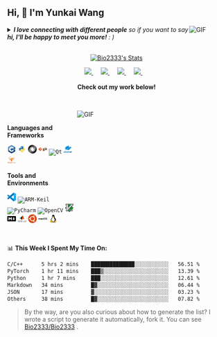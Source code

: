 ## Hi, 👋  I'm Yunkai Wang

<img align="right" alt="GIF" src="https://media.giphy.com/media/LnQjpWaON8nhr21vNW/giphy.gif" width="84" title="Say HI"> <details><summary><em><b>I love connecting with different people</b> so if you want to say <b>hi, I'll be happy to meet you more!</b> : )</em></summary>

<!--my introduction start-->

<!-- The one on the left is [Bio2333](https://github.com/Bio2333), he will speak for me in the virtual world. -->
> You can find how to contact me in the following paltform icon url. You can follow me to find something more interesting.

- 🔭 I’m currently writing some amateur [open source projects](https://github.com/Bio2333?tab=repositories), at [@Maiwei.ai](https://github.com/MaiweiAI) and [@UFund](https://github.com/UFund-Me/) by myself. A closed-loop online studying open-source repo is public at [<i><b>@computer-vision-in-action</b></i>](https://github.com/Charmve/computer-vision-in-action) <a href="https://charmve.github.io/computer-vision-in-action"><sup><i><b>Hot</b></i></sup></a>, and more interesting project can be found at [My GitHub repos](https://github.com/Bio2333?tab=repositories).
- 🌱 I’m currently working at Momenta.ai, an <b>autonomous driving</b> company. Before that, I was employed at Future Security Labs of Qihoo 360 as a Research SDE. My research interests lie at <b>Machine Learning</b> and <b>Computer Vision</b>. ([#2](https://github.com/Charmve/Charmve/issues/2))
- 🤔 Only two things make me moved. 
  1. To build a cross-platform [<i>VTuber</i>](https://github.com/DeepVTuber) in meta world, which called [未麻 MIMA](https://github.com/DeepVTuber/MIMA). 
  2. <i>Bring Autonomous Driving into Real Life</i>. To solve the long tail problem and to optimize mass production performance is the goal.
- ❤️ I like eating 🍉, raising 🐓, playing 🏓, sleeping in 🛌 and 📺 [ACGN](<https://en.wikipedia.org/wiki/ACG_(subculture)>).
- 💬 Be free to ask me about anything [here](https://github.com/Bytecho2333/Bytecho2333/issues).

---
</details>

<!--my introduction end -->

<br>
<p align="center">
  <a href="https://github.com/Bytecho2333" class="rich-diff-level-one">
    <img src="https://github-readme-stats.vercel.app/api?username=Bio2333&title_color=333&text_color=777" alt="Bio2333's Stats" >
    <!-- &hide=issues
    <img src="https://github-readme-stats.vercel.app/api?username=Bio2333&hide=issues&title_color=333&text_color=777" alt="Bio2333's Stats" >
    -->
  </a>
</p>
<p align="center">
   <a href="[https://www.zhihu.com/people/MaiweiE-com](https://www.zhihu.com/people/yao-jiang-15-91)" target="_blank" alt="Zhihu" title="Zhihu">
    <img src="https://img.icons8.com/material-two-tone/50/000000/zhihu.png" width="28px"/>
  </a>
  &emsp;
  <a href="https://space.bilibili.com/24826271" target="_blank" alt="Bilibili" title="Bilibili">
    <img src="https://user-images.githubusercontent.com/29084184/166415345-91925d37-c66f-448f-8d75-c8355fe0b692.png" width="30px"/>
  </a>
  &emsp;
  <a href= "https://www.instagram.com/bytecho2333/" target="_blank" alt="Instagram" title="Instagram">
    <img src="https://img.icons8.com/ios-glyphs/256/000000/instagram-new.svg" width="28px"/>
  </a>
  &emsp;
  <a href="https://www.linkedin.com/in/hkkss2003/" target="_blank" alt="LinkedIn" title="LinkedIn">
    <img src="https://img.icons8.com/ios-filled/256/000000/linkedin.svg" width="26px"/>
  </a>
  &emsp;
  <br><br>
  <strong>Check out my work below!</strong>
  <br><br>
</p>

<h2></h2>

<img align="right" alt="GIF" src="https://github.com/abhisheknaiidu/abhisheknaiidu/blob/master/code.gif?raw=true" width="343" height="220" title="Do what you like, and do it best!"> &nbsp;&nbsp;&nbsp;&nbsp;

<!-- stackoverflow profile
<a href="https://stackoverflow.com/users/8317261/Bio2333"><img align="right" alt="Profile of Bytecho2333 on StackOverflow" src="https://stackoverflow.com/users/flair/8317261.png"></a>-->
**Languages and Frameworks**

<code><img height="20" src="https://raw.githubusercontent.com/github/explore/80688e429a7d4ef2fca1e82350fe8e3517d3494d/topics/cpp/cpp.png" alt="C++" title="C++"></code>
<code><img height="20" src="https://raw.githubusercontent.com/github/explore/80688e429a7d4ef2fca1e82350fe8e3517d3494d/topics/python/python.png" alt="Python" title="Python"></code>
<code><img height="20" src="https://raw.githubusercontent.com/github/explore/80688e429a7d4ef2fca1e82350fe8e3517d3494d/topics/json/json.png" alt="JSON" title="JSON"></code>
<code><img height="20" src="https://raw.githubusercontent.com/github/explore/80688e429a7d4ef2fca1e82350fe8e3517d3494d/topics/git/git.png" alt="Git" title="Git"></code>
<code><img height="20" src="https://user-images.githubusercontent.com/29084184/183043709-bf66d400-014c-4332-861a-7edc5ae610b9.png" alt="Qt" title="Qt"></code>
<code><img height="20" src="https://raw.githubusercontent.com/github/explore/80688e429a7d4ef2fca1e82350fe8e3517d3494d/topics/docker/docker.png" alt="Docker" title="Docker"></code>
<code><img height="20" src="https://raw.githubusercontent.com/github/explore/80688e429a7d4ef2fca1e82350fe8e3517d3494d/topics/tensorflow/tensorflow.png" alt="TensorFlow" title="TensorFlow"></code>

**Tools and Environments**

<code><img height="20" src="https://raw.githubusercontent.com/github/explore/80688e429a7d4ef2fca1e82350fe8e3517d3494d/topics/visual-studio-code/visual-studio-code.png" alt="VSCode" title="VSCode"></code>
<code><img height="20" src="https://user-images.githubusercontent.com/29084184/128668555-59d96329-2e64-4370-bfdc-89bf7a12aea8.png" alt="ARM-Keil" title="ARM-Keil"></code>
<code><img height="20" src="https://images.nowcoder.com/images/20180629/0_1530258305740_67F7BB46DE9FC78164CA628F2CE05C37" alt="PyCharm" title="PyCharm"></code>
<code><img height="20" src="https://camo.githubusercontent.com/ce9fb3389462f2c9444f863e410f0d17d04b216beba8749a015011887eadfbaf/68747470733a2f2f7777772e766563746f726c6f676f2e7a6f6e652f6c6f676f732f6f70656e63762f6f70656e63762d69636f6e2e737667" alt="OpenCV" title="OpenCV"></code>
<code><img height="20" src="https://raw.githubusercontent.com/github/explore/80688e429a7d4ef2fca1e82350fe8e3517d3494d/topics/vim/vim.png" alt="Vim" title="Vim"></code>
<code><img height="20" src="https://raw.githubusercontent.com/github/explore/80688e429a7d4ef2fca1e82350fe8e3517d3494d/topics/markdown/markdown.png" alt="Markdown" title="MarkDown"></code>
<code><img height="20" src="https://raw.githubusercontent.com/github/explore/80688e429a7d4ef2fca1e82350fe8e3517d3494d/topics/matlab/matlab.png" alt="Matlab" title="Matlab"></code>
<code><img height="20" src="https://raw.githubusercontent.com/github/explore/80688e429a7d4ef2fca1e82350fe8e3517d3494d/topics/ubuntu/ubuntu.png" alt="Ubuntu" title="Ubuntu"></code>
<code><img height="20" src="https://raw.githubusercontent.com/github/explore/80688e429a7d4ef2fca1e82350fe8e3517d3494d/topics/macos/macos.png" alt="MacOS" title="MacOS"></code>
<code><img height="20" src="https://raw.githubusercontent.com/github/explore/80688e429a7d4ef2fca1e82350fe8e3517d3494d/topics/linux/linux.png" alt="Linux" title="Linux"></code>

<br>

📊 **This Week I Spent My Time On:**
<!--START_SECTION:waka-->
```text
C/C++      5 hrs 2 mins    ██████████████░░░░░░░░░░░   56.51 % 
PyTorch    1 hr 11 mins    ███▒░░░░░░░░░░░░░░░░░░░░░   13.39 % 
Python     1 hr 7 mins     ███░░░░░░░░░░░░░░░░░░░░░░   12.61 % 
Markdown   34 mins         █▓░░░░░░░░░░░░░░░░░░░░░░░   06.44 % 
JSON       17 mins         ▓░░░░░░░░░░░░░░░░░░░░░░░░   03.23 % 
Others     38 mins         █▓░░░░░░░░░░░░░░░░░░░░░░░   07.82 %
```
<!--END_SECTION:waka-->

> By the way, are you also curious about how to generate the list?
> I wrote a script to generate it automatically, fork it. You can see [Bio2333/Bio2333](https://github.com/Bio2333/Bio2333) .
